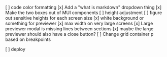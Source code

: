 [ ] code color formatting
[x] Add a "what is markdown" dropdown thing
[x] Make the two boxes out of MUI components
[ ] height adjustment
  [ ] figure out sensitive heights for each screen size
[x] white background or something for previewer
[x] max width on very large screens
[x] Large previewer modal is missing lines between sections
[x] maybe the large previewer should also have a close button?
[ ] Change grid container p based on breakpoints

[ ] deploy
